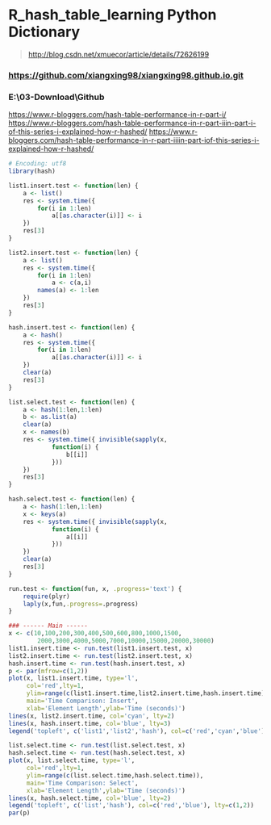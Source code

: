 # R_hash_table_learning Python Dictionary

> http://blog.csdn.net/xmuecor/article/details/72626199

### https://github.com/xiangxing98/xiangxing98.github.io.git
### E:\03-Download\Github

https://www.r-bloggers.com/hash-table-performance-in-r-part-i/
https://www.r-bloggers.com/hash-table-performance-in-r-part-iiin-part-i-of-this-series-i-explained-how-r-hashed/
https://www.r-bloggers.com/hash-table-performance-in-r-part-iiiin-part-iof-this-series-i-explained-how-r-hashed/

```r
# Encoding: utf8
library(hash)

list1.insert.test <- function(len) {
    a <- list()
    res <- system.time({
        for(i in 1:len)
            a[[as.character(i)]] <- i
    })
    res[3]
}

list2.insert.test <- function(len) {
    a <- list()
    res <- system.time({
        for(i in 1:len)
            a <- c(a,i)
        names(a) <- 1:len
    })
    res[3]
}

hash.insert.test <- function(len) {
    a <- hash()
    res <- system.time({
        for(i in 1:len)
            a[[as.character(i)]] <- i
    })
    clear(a)
    res[3]
}

list.select.test <- function(len) {
    a <- hash(1:len,1:len)
    b <- as.list(a)
    clear(a)
    x <- names(b)
    res <- system.time({ invisible(sapply(x,
            function(i) {
                b[[i]]
            }))
    })
    res[3]
}

hash.select.test <- function(len) {
    a <- hash(1:len,1:len)
    x <- keys(a)
    res <- system.time({ invisible(sapply(x,
            function(i) {
                a[[i]]
            }))
    })
    clear(a)
    res[3]
}

run.test <- function(fun, x, .progress='text') {
    require(plyr)
    laply(x,fun,.progress=.progress)
}

### ------ Main ------
x <- c(10,100,200,300,400,500,600,800,1000,1500,
        2000,3000,4000,5000,7000,10000,15000,20000,30000)
list1.insert.time <- run.test(list1.insert.test, x)
list2.insert.time <- run.test(list2.insert.test, x)
hash.insert.time <- run.test(hash.insert.test, x)
p <- par(mfrow=c(1,2))
plot(x, list1.insert.time, type='l',
     col='red',lty=1,
     ylim=range(c(list1.insert.time,list2.insert.time,hash.insert.time)),
     main='Time Comparison: Insert',
     xlab='Element Length',ylab='Time (seconds)')
lines(x, list2.insert.time, col='cyan', lty=2)
lines(x, hash.insert.time, col='blue', lty=3)
legend('topleft', c('list1','list2','hash'), col=c('red','cyan','blue'), lty=c(1,2,3))

list.select.time <- run.test(list.select.test, x)
hash.select.time <- run.test(hash.select.test, x)
plot(x, list.select.time, type='l',
     col='red',lty=1,
     ylim=range(c(list.select.time,hash.select.time)),
     main='Time Comparison: Select',
     xlab='Element Length',ylab='Time (seconds)')
lines(x, hash.select.time, col='blue', lty=2)
legend('topleft', c('list','hash'), col=c('red','blue'), lty=c(1,2))
par(p)
```
